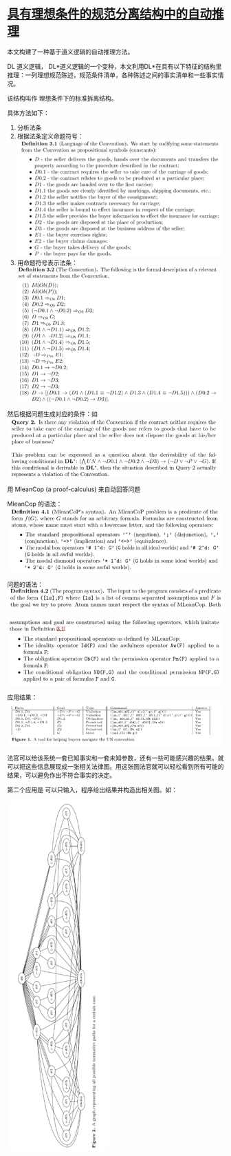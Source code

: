# [具有理想条件的规范分离结构中的自动推理](ICAIL/2019/Long/1810.09993.pdf)

本文构建了一种基于道义逻辑的自动推理方法。

DL 道义逻辑， DL*道义逻辑的一个变种，本文利用DL\*在具有以下特征的结构里推理：一列理想规范陈述，规范条件清单，各种陈述之间的事实清单和一些事实情况。

该结构叫作 理想条件下的标准拆离结构。

具体方法如下：

1. 分析法条
2. 根据法条定义命题符号：![](data/1.png)
3. 用命题符号表示法条：![](data/2.png)

然后根据问题生成对应的条件：如
![](data/3.png)

用 MleanCop (a proof-calculus) 来自动回答问题

MleanCop 的语法：![](data/4.png)

问题的语法：![](data/5.png)

![](data/6.png)

应用结果：![](data/7.png)

法官可以给该系统一套已知事实和一套未知参数，还有一些可能感兴趣的结果。就可以把这些信息展现成一张相关法律图。用这张图法官就可以轻松看到所有可能的结果，可以避免作出不符合事实的决定。

第二个应用是 可以只输入，程序给出结果并构造出相关图。如：

![](data/8.png)